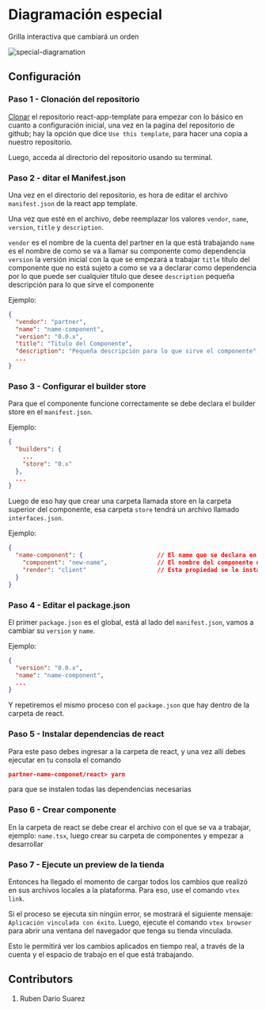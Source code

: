 # Diagramación especial

Grilla interactiva que cambiará un orden

![special-diagramation](https://user-images.githubusercontent.com/84733911/193510445-5c95e942-e0dc-49e2-83c7-1b556f9fc938.png)

## Configuración
### Paso 1 - Clonación del repositorio

[Clonar](https://github.com/vtex-apps/react-app-template) el repositorio react-app-template para empezar con lo básico en cuanto a configuración inicial, una vez en la pagina del repositorio de github; hay la opción que dice `Use this template`, para hacer una copia a nuestro repositorio.

Luego, acceda al directorio del repositorio usando su terminal.

### Paso 2 - ditar el Manifest.json

Una vez en el directorio del repositorio, es hora de editar el archivo `manifest.json` de la react app template.

Una vez que esté en el archivo, debe reemplazar los valores `vendor`, `name`, `version`, `title` y `description`.

 `vendor` es el nombre de la cuenta del partner en la que está trabajando
 `name` es el nombre de como se va a llamar su componente como dependencia
 `version` la versión inicial con la que se empezará a trabajar
 `title` título del componente que no está sujeto a como se va a declarar como dependencia por lo que puede ser cualquier título que desee
 `description` pequeña descripción para lo que sirve el componente
 
Ejemplo:

```json
{
  "vendor": "partner",
  "name": "name-component",
  "version": "0.0.x",
  "title": "Titulo del Componente",
  "description": "Pequeña descripción para lo que sirve el componente",
  ...
}
```

### Paso 3 - Configurar el builder store

Para que el componente funcione correctamente se debe declara el builder store en el `manifest.json`. 

Ejemplo:

```json
{
  "builders": {
    ...
    "store": "0.x"
  },
  ...
}
```

Luego de eso hay que crear una carpeta llamada store en la carpeta superior del componente, esa carpeta `store` tendrá un archivo llamado `interfaces.json`.

Ejemplo:

```json
{
  "name-component": {                     // El name que se declara en el manifest.json de la app vtex
    "component": "new-name",              // El nombre del componente del cual se va a ser alimentado
    "render": "client"                    // Esta propiedad se le instaura si sólo va a ser utilizada por el cliente
  }
}
```

### Paso 4 - Editar el package.json

El primer `package.json` es el global, está al lado del `manifest.json`, vamos a cambiar su `version` y `name`.
 
Ejemplo:

```json
{
  "version": "0.0.x",
  "name": "name-component",
  ...
}
```

Y repetiremos el mismo proceso con el `package.json` que hay dentro de la carpeta de react.

### Paso 5 - Instalar dependencias de react

Para este paso debes ingresar a la carpeta de react, y una vez allí debes ejecutar en tu consola el comando
```json
partner-name-componet/react> yarn
```
para que se instalen todas las dependencias necesarias

### Paso 6 - Crear componente

En la carpeta de react se debe crear el archivo con el que se va a trabajar, ejemplo: `name.tsx`, luego crear su carpeta de componentes y empezar a desarrollar

### Paso 7 - Ejecute un preview de la tienda

Entonces ha llegado el momento de cargar todos los cambios que realizó en sus archivos locales a la plataforma. Para eso, use el comando `vtex link`.

Si el proceso se ejecuta sin ningún error, se mostrará el siguiente mensaje: `Aplicación vinculada con éxito`. Luego, ejecute el comando `vtex browser` para abrir una ventana del navegador que tenga su tienda vinculada.

Esto le permitirá ver los cambios aplicados en tiempo real, a través de la cuenta y el espacio de trabajo en el que está trabajando.

## Contributors

1. Ruben Dario Suarez
